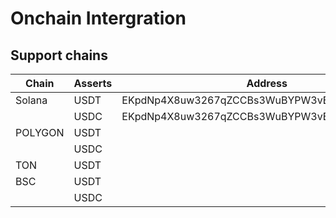 # Onchain Intergration

## Support chains

| Chain   | Asserts | Address                                      |
| ------- | ------- | -------------------------------------------- |
| Solana  | USDT    | EKpdNp4X8uw3267qZCCBs3WuBYPW3vBnbC1x5gnGSv2K |
|         | USDC    | EKpdNp4X8uw3267qZCCBs3WuBYPW3vBnbC1x5gnGSv2K |
| POLYGON | USDT    |                                              |
|         | USDC    |                                              |
| TON     | USDT    |                                              |
| BSC     | USDT    |                                              |
|         | USDC    |                                              |
